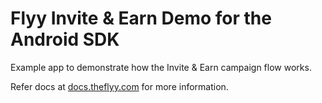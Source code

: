 # Flyy Invite & Earn Demo for the Android SDK

Example app to demonstrate how the Invite & Earn campaign flow works.

Refer docs at [docs.theflyy.com](https://docs.theflyy.com) for more information.